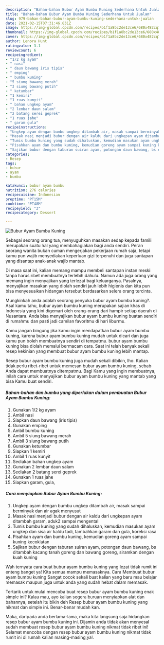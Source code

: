 ```yaml
---
description: "Bahan-bahan Bubur Ayam Bumbu Kuning Sederhana Untuk Jualan"
title: "Bahan-bahan Bubur Ayam Bumbu Kuning Sederhana Untuk Jualan"
slug: 979-bahan-bahan-bubur-ayam-bumbu-kuning-sederhana-untuk-jualan
date: 2021-02-15T07:31:46.831Z
image: https://img-global.cpcdn.com/recipes/b1f1a8bc2de13ce6/680x482cq70/bubur-ayam-bumbu-kuning-foto-resep-utama.jpg
thumbnail: https://img-global.cpcdn.com/recipes/b1f1a8bc2de13ce6/680x482cq70/bubur-ayam-bumbu-kuning-foto-resep-utama.jpg
cover: https://img-global.cpcdn.com/recipes/b1f1a8bc2de13ce6/680x482cq70/bubur-ayam-bumbu-kuning-foto-resep-utama.jpg
author: Lenora Hunt
ratingvalue: 3.1
reviewcount: 6
recipeingredient:
- "1/2 kg ayam"
- " nasi"
- " daun bawang iris tipis"
- " emping"
- " bumbu kuning"
- "5 siung bawang merah"
- "3 siung bawang putih"
- " ketumbar"
- "1 kemiri"
- "1 ruas kunyit"
- " bahan ungkep ayam"
- "2 lembar daun salam"
- "2 batang serei geprek"
- "1 ruas jahe"
- " garam gula"
recipeinstructions:
- "Ungkep ayam dengan bumbu ungkep ditambah air, masak sampai berminyak dan air agak menyusut"
- "Masak nasi menjadi bubur dengan air kaldu dari ungkepan ayam ditambah garam, aduk2 sampai mengental"
- "Tumis bumbu kuning yang sudah dihaluskan, kemudian masukan ayam ungkep dan sisa air kaldu tadi, tambahkan garam dan gula, koreksi rasa"
- "Pisahkan ayam dan bumbu kuning, kemudian goreng ayam sampai kuning kecoklatan"
- "Sajikan bubur dengan taburan suiran ayam, potongan daun bawang, bs ditambah kacang tanah goreng dan bawang goreng, siramkan dengan kuah kuning"
categories:
- Resep
tags:
- bubur
- ayam
- bumbu

katakunci: bubur ayam bumbu 
nutrition: 276 calories
recipecuisine: Indonesian
preptime: "PT15M"
cooktime: "PT48M"
recipeyield: "3"
recipecategory: Dessert

---
```



![Bubur Ayam Bumbu Kuning](https://img-global.cpcdn.com/recipes/b1f1a8bc2de13ce6/680x482cq70/bubur-ayam-bumbu-kuning-foto-resep-utama.jpg)

Sebagai seorang orang tua, menyuguhkan masakan sedap kepada famili merupakan suatu hal yang membahagiakan bagi anda sendiri. Peran seorang  wanita bukan cuman mengerjakan pekerjaan rumah saja, tetapi kamu pun wajib menyediakan keperluan gizi terpenuhi dan juga santapan yang disantap anak-anak wajib mantab.

Di masa  saat ini, kalian memang mampu membeli santapan instan meski tanpa harus ribet membuatnya terlebih dahulu. Namun ada juga orang yang memang ingin menyajikan yang terlezat bagi keluarganya. Pasalnya, menyajikan masakan yang diolah sendiri jauh lebih higienis dan kita pun bisa menyesuaikan hidangan tersebut berdasarkan selera orang tercinta. 



Mungkinkah anda adalah seorang penyuka bubur ayam bumbu kuning?. Asal kamu tahu, bubur ayam bumbu kuning merupakan sajian khas di Indonesia yang kini digemari oleh orang-orang dari hampir setiap daerah di Nusantara. Anda bisa menyajikan bubur ayam bumbu kuning buatan sendiri di rumahmu dan pasti jadi camilan favoritmu di hari liburmu.

Kamu jangan bingung jika kamu ingin mendapatkan bubur ayam bumbu kuning, karena bubur ayam bumbu kuning mudah untuk dicari dan juga kamu pun boleh membuatnya sendiri di tempatmu. bubur ayam bumbu kuning bisa diolah memalui bermacam cara. Saat ini telah banyak sekali resep kekinian yang membuat bubur ayam bumbu kuning lebih mantap.

Resep bubur ayam bumbu kuning juga mudah sekali dibikin, lho. Kalian tidak perlu ribet-ribet untuk memesan bubur ayam bumbu kuning, sebab Anda dapat membuatnya ditempatmu. Bagi Kamu yang ingin membuatnya, inilah cara untuk menyajikan bubur ayam bumbu kuning yang mantab yang bisa Kamu buat sendiri.

<!--inarticleads1-->

##### Bahan-bahan dan bumbu yang diperlukan dalam pembuatan Bubur Ayam Bumbu Kuning:

1. Gunakan 1/2 kg ayam
1. Ambil  nasi
1. Siapkan  daun bawang (iris tipis)
1. Gunakan  emping
1. Ambil  bumbu kuning
1. Ambil 5 siung bawang merah
1. Ambil 3 siung bawang putih
1. Gunakan  ketumbar
1. Siapkan 1 kemiri
1. Ambil 1 ruas kunyit
1. Sediakan  bahan ungkep ayam
1. Gunakan 2 lembar daun salam
1. Sediakan 2 batang serei geprek
1. Gunakan 1 ruas jahe
1. Siapkan  garam, gula,




<!--inarticleads2-->

##### Cara menyiapkan Bubur Ayam Bumbu Kuning:

1. Ungkep ayam dengan bumbu ungkep ditambah air, masak sampai berminyak dan air agak menyusut
1. Masak nasi menjadi bubur dengan air kaldu dari ungkepan ayam ditambah garam, aduk2 sampai mengental
1. Tumis bumbu kuning yang sudah dihaluskan, kemudian masukan ayam ungkep dan sisa air kaldu tadi, tambahkan garam dan gula, koreksi rasa
1. Pisahkan ayam dan bumbu kuning, kemudian goreng ayam sampai kuning kecoklatan
1. Sajikan bubur dengan taburan suiran ayam, potongan daun bawang, bs ditambah kacang tanah goreng dan bawang goreng, siramkan dengan kuah kuning




Wah ternyata cara buat bubur ayam bumbu kuning yang lezat tidak rumit ini enteng banget ya! Kita semua mampu memasaknya. Cara Membuat bubur ayam bumbu kuning Sangat cocok sekali buat kalian yang baru mau belajar memasak maupun juga untuk anda yang sudah hebat dalam memasak.

Tertarik untuk mulai mencoba buat resep bubur ayam bumbu kuning enak simple ini? Kalau mau, ayo kalian segera buruan menyiapkan alat dan bahannya, setelah itu bikin deh Resep bubur ayam bumbu kuning yang nikmat dan simple ini. Benar-benar mudah kan. 

Maka, daripada anda berlama-lama, maka kita langsung saja hidangkan resep bubur ayam bumbu kuning ini. Dijamin anda tiidak akan menyesal sudah membuat resep bubur ayam bumbu kuning nikmat tidak ribet ini! Selamat mencoba dengan resep bubur ayam bumbu kuning nikmat tidak rumit ini di rumah kalian masing-masing,ya!.

